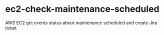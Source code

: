 # ec2-check-maintenance-scheduled
AWS EC2 get events status about maintenance scheduled and create Jira ticket
